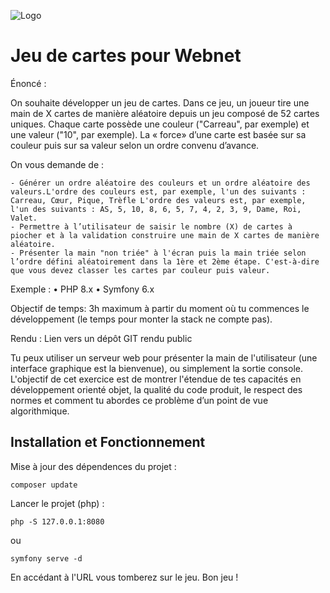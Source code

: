 
![Logo](https://encrypted-tbn0.gstatic.com/images?q=tbn:ANd9GcRltQkO4FaJel40qu6QBOYyJhytHB1tcmJS3PwEXoqQ5g&s)


# Jeu de cartes pour Webnet

Énoncé : 

On souhaite développer un jeu de cartes.
Dans ce jeu, un joueur tire une main de X cartes de manière aléatoire depuis un jeu composé de 52 cartes uniques. Chaque carte possède une couleur ("Carreau", par exemple) et une valeur ("10", par exemple). La « force» d’une carte est basée sur sa couleur puis sur sa valeur selon un ordre convenu d’avance.

On vous demande de :

    - Générer un ordre aléatoire des couleurs et un ordre aléatoire des valeurs.L'ordre des couleurs est, par exemple, l'un des suivants : Carreau, Cœur, Pique, Trèfle L'ordre des valeurs est, par exemple, l'un des suivants : AS, 5, 10, 8, 6, 5, 7, 4, 2, 3, 9, Dame, Roi, Valet.
    - Permettre à l’utilisateur de saisir le nombre (X) de cartes à piocher et à la validation construire une main de X cartes de manière aléatoire.
    - Présenter la main "non triée" à l'écran puis la main triée selon l’ordre défini aléatoirement dans la 1ère et 2ème étape. C'est-à-dire que vous devez classer les cartes par couleur puis valeur.

Exemple :
    • PHP 8.x
    • Symfony 6.x

Objectif de temps: 
3h maximum à partir du moment où tu commences le développement (le temps pour monter la stack ne compte pas).

Rendu :
Lien vers un dépôt GIT rendu public

Tu peux utiliser un serveur web pour présenter la main de l'utilisateur (une interface graphique est la bienvenue), ou simplement la sortie console. L'objectif de cet exercice est de montrer l'étendue de tes capacités en développement orienté objet, la qualité du code produit, le respect des normes et comment tu abordes ce problème d’un point de vue algorithmique.

## Installation et Fonctionnement


Mise à jour des dépendences du projet : 
```
composer update
```

Lancer le projet (php) : 
```
php -S 127.0.0.1:8080
```
ou
```
symfony serve -d
```

En accédant à l'URL vous tomberez sur le jeu.
Bon jeu !
